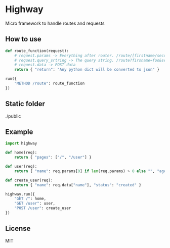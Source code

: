 # Highway
Micro framework to handle routes and requests

## How to use
```python
def route_function(request):
    # request.params -> Everything after router. /route/[firstname/secondname]
    # request.query_srtring -> The query string. /route?firsname=foo&secondname=bar
    # request.data -> POST data
    return { "return": "Any python dict will be converted to json" }

run({
    "METHOD /route": route_function
})
```

## Static folder
./public

## Example
```python
import highway

def home(req):
    return { "pages": ["/", "/user"] }

def user(req):
    return { "name": req.params[0] if len(req.params) > 0 else "", "age": req.query_string.age if hasattr(req.query_string, "age") else "" }

def create_user(req):
    return { "name": req.data["name"], "status": "created" }

highway.run({
    "GET /": home,
    "GET /user": user,
    "POST /user": create_user
})
```

## License
MIT
